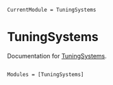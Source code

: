 ```@meta
CurrentModule = TuningSystems
```

# TuningSystems

Documentation for [TuningSystems](https://github.com/tp2750/TuningSystems.jl).

```@index
```

```@autodocs
Modules = [TuningSystems]
```
